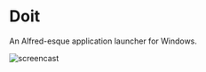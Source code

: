 # Doit
An Alfred-esque application launcher for Windows.

![screencast](https://raw.githubusercontent.com/huseyint/Doit/master/screencast.gif)

